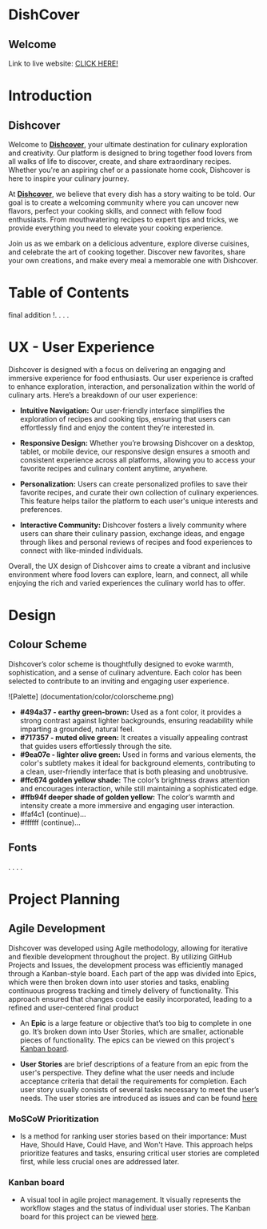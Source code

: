 # DishCover

<h2>Welcome</h2>

Link to live website: [CLICK HERE!](https://dishcover-c2716dc71705.herokuapp.com/)

# Introduction

## Dishcover

Welcome to [**Dishcover**](https://dishcover-c2716dc71705.herokuapp.com/), your ultimate destination for culinary exploration and creativity. Our platform is designed to bring together food lovers from all walks of life to discover, create, and share extraordinary recipes. Whether you're an aspiring chef or a passionate home cook, Dishcover is here to inspire your culinary journey.

At [**Dishcover**](https://dishcover-c2716dc71705.herokuapp.com/), we believe that every dish has a story waiting to be told. Our goal is to create a welcoming community where you can uncover new flavors, perfect your cooking skills, and connect with fellow food enthusiasts. From mouthwatering recipes to expert tips and tricks, we provide everything you need to elevate your cooking experience.

Join us as we embark on a delicious adventure, explore diverse cuisines, and celebrate the art of cooking together. Discover new favorites, share your own creations, and make every meal a memorable one with Dishcover.


# Table of Contents
final addition !.
.
.
.

# UX - User Experience

Dishcover is designed with a focus on delivering an engaging and immersive experience for food enthusiasts. Our user experience is crafted to enhance exploration, interaction, and personalization within the world of culinary arts. Here’s a breakdown of our user experience:

- **Intuitive Navigation:** Our user-friendly interface simplifies the exploration of recipes and cooking tips, ensuring that users can effortlessly find and enjoy the content they’re interested in.
- **Responsive Design:** Whether you’re browsing Dishcover on a desktop, tablet, or mobile device, our responsive design ensures a smooth and consistent experience across all platforms, allowing you to access your favorite recipes and culinary content anytime, anywhere.
- **Personalization:** Users can create personalized profiles to save their favorite recipes,  and curate their own collection of culinary experiences. This feature helps tailor the platform to each user's unique interests and preferences.

- **Interactive Community:** Dishcover fosters a lively community where users can share their culinary passion, exchange ideas, and engage through likes and personal reviews of recipes and food experiences to connect with like-minded individuals.

Overall, the UX design of Dishcover aims to create a vibrant and inclusive environment where food lovers can explore, learn, and connect, all while enjoying the rich and varied experiences the culinary world has to offer.

# Design

## Colour Scheme

Dishcover’s color scheme is thoughtfully designed to evoke warmth, sophistication, and a sense of culinary adventure. Each color has been selected to contribute to an inviting and engaging user experience.

![Palette] (documentation/color/colorscheme.png)

- **#494a37 -  earthy green-brown:** Used as a font color, it provides a strong contrast against lighter backgrounds, ensuring readability while imparting a grounded, natural feel. 
- **#717357 - muted olive green:** It creates a visually appealing contrast that guides users effortlessly through the site.
- **#9ea07e - lighter olive green:** Used in forms and various elements, the color's subtlety makes it ideal for background elements, contributing to a clean, user-friendly interface that is both pleasing and unobtrusive.
- **#ffc674 golden yellow shade:** The color’s brightness draws attention and encourages interaction, while still maintaining a sophisticated edge.
- **#ffb94f deeper shade of golden yellow:** The color’s warmth and intensity create a more immersive and engaging user interaction.
- #faf4c1 (continue)...
- #ffffff (continue)...

## Fonts
.
.
.
.

# Project Planning

## Agile Development

Dishcover was developed using Agile methodology, allowing for iterative and flexible development throughout the project. By utilizing GitHub Projects and Issues, the development process was efficiently managed through a Kanban-style board. Each part of the app was divided into Epics, which were then broken down into user stories and tasks, enabling continuous progress tracking and timely delivery of functionality. This approach ensured that changes could be easily incorporated, leading to a refined and user-centered final product

- An **Epic** is a large feature or objective that’s too big to complete in one go. It’s broken down into User Stories, which are smaller, actionable pieces of functionality. The epics can be viewed on this project's [Kanban board](https://github.com/users/Ahmadk-g/projects/4).

- **User Stories** are brief descriptions of a feature from an epic from the user's perspective. They define what the user needs and include acceptance criteria that detail the requirements for completion. Each user story usually consists of several tasks necessary to meet the user’s needs. The user stories are introduced as issues and can be found [here](https://github.com/Ahmadk-g/dishcover/issues)

### MoSCoW Prioritization

- Is a method for ranking user stories based on their importance: Must Have, Should Have, Could Have, and Won't Have. This approach helps prioritize features and tasks, ensuring critical user stories are completed first, while less crucial ones are addressed later.

### Kanban board

- A visual tool in agile project management. It visually represents the workflow stages and the status of individual user stories. The Kanban board for this project can be viewed [here](https://github.com/users/Ahmadk-g/projects/4).